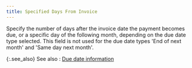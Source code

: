 ```yaml
---
title: Specified Days From Invoice
---
```



Specify the number of days after the invoice date the payment becomes  due, or a specific day of the following month, depending on the due date  type selected. This field is not used for the due date types 'End of next  month' and 'Same day next month'.


{:.see_also}
See also
: [Due  date information](JavaScript:RelatedTopics1.Click())<!--Metadata type="DesignerControl" startspan
<object CLASSID="clsid:ADB880A6-D8FF-11CF-9377-00AA003B7A11"
	ID=RelatedTopics1
	TYPE="application/x-oleobject">
</object>-->

<object classid="clsid:ADB880A6-D8FF-11CF-9377-00AA003B7A11" id="RelatedTopics1" type="application/x-oleobject"> 
 <param name="Command" value="Related Topics">
<param name="Window" value="second">
<param name="Item1" value="Due date information;{{site.sc_chm}}/options/payment-information/payment-terms/payment-term-details/due_date_information.html">
</object><!--Metadata type="DesignerControl" endspan-->
